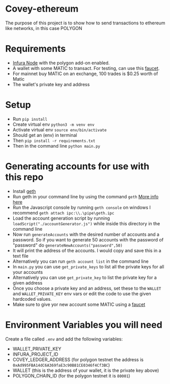 # Covey-ethereum

The purpose of this project is to show how to send transactions to ethereum like networks, in this case POLYGON

# Requirements

-   [Infura Node](https://infura.io/) with the polygon add-on enabled.
-   A wallet with some MATIC to transact. For testing, can use this [faucet](https://faucet.polygon.technology/).
-   For mainnet buy MATIC on an exchange, 100 trades is $0.25 worth of Matic
-   The wallet's private key and address

# Setup

-   Run `pip install`
-   Create virtual env `python3 -m venv env`
-   Activate virtual env `source env/bin/activate`
-   Should get an (env) in terminal
-   Then `pip install -r requirements.txt`
-   Then in the command line `python main.py`

# Generating accounts for use with this repo

-   Install [geth](https://geth.ethereum.org/)
-   Run geth in your command line by using the command `geth` [More info here](https://geth.ethereum.org/docs/interface/command-line-options)
-   Run the Javascript console by running `geth console` on windows I recommend `geth attach ipc:\\.\pipe\geth.ipc`
-   Load the account generation script by running `loadScript("./accountGenerator.js")` while inside this directory in the command line
-   Now run `generateAccounts` with the desired number of accounts and a password. So if you want to generate 50 accounts with the password of "password" do `generateNewAccounts("password",50)`
-   It will print the address of the accounts. I would copy and save this in a text file
-   Alternatively you can run `geth account list` in the command line
-   In `main.py` you can use `get_private_keys` to list all the private keys for all your accounts
-   Alternatively you can use `get_private_key` to list the private key for a given address
-   Once you choose a private key and an address, set these to the `WALLET` and `WALLET_PRIVATE_KEY` env vars or edit the code to use the given hardcoded values.
-   Make sure to give yor new account some MATIC using a [faucet](https://faucet.polygon.technology/)

# Environment Variables you will need

Create a file called `.env` and add the following variables:

-   WALLET_PRIVATE_KEY
-   INFURA_PROJECT_ID
-   COVEY_LEDGER_ADDRESS (for polygon testnet the address is `0xAd995FBA14dC6A369faE3c90B81CE0346f4Cf3BC`)
-   WALLET (this is the address of your wallet, it is the private key above)
-   POLYGON_CHAIN_ID (for the polygon testnet it is `80001`)
